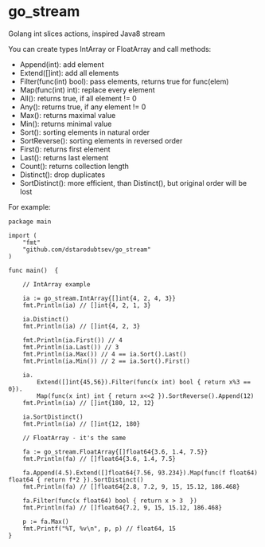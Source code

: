 # go_stream

Golang int slices actions, inspired Java8 stream

You can create types IntArray or FloatArray and call methods:

- Append(int): add element
- Extend([]int): add all elements
- Filter(func(int) bool): pass elements, returns true for func(elem)
- Map(func(int) int): replace every element
- All(): returns true, if all element != 0
- Any(): returns true, if any element != 0
- Max(): returns maximal value 
- Min(): returns minimal value
- Sort(): sorting elements in natural order
- SortReverse(): sorting elements in reversed order
- First(): returns first element
- Last(): returns last element
- Count(): returns collection length
- Distinct(): drop duplicates
- SortDistinct(): more efficient, than Distinct(), but original order will be lost

For example:

    package main
    
    import (
        "fmt"
        "github.com/dstarodubtsev/go_stream"
    )
    
    func main()  {
    
        // IntArray example
        
        ia := go_stream.IntArray{[]int{4, 2, 4, 3}}
        fmt.Println(ia) // []int{4, 2, 1, 3}
    
        ia.Distinct()
        fmt.Println(ia) // []int{4, 2, 3}
    
        fmt.Println(ia.First()) // 4
        fmt.Println(ia.Last()) // 3
        fmt.Println(ia.Max()) // 4 == ia.Sort().Last()
        fmt.Println(ia.Min()) // 2 == ia.Sort().First()
    
        ia.
            Extend([]int{45,56}).Filter(func(x int) bool { return x%3 == 0}).
            Map(func(x int) int { return x<<2 }).SortReverse().Append(12)
        fmt.Println(ia) // []int{180, 12, 12}
    
        ia.SortDistinct()
        fmt.Println(ia) // []int{12, 180}
        
        // FloatArray - it's the same
        
        fa := go_stream.FloatArray{[]float64{3.6, 1.4, 7.5}}
        fmt.Println(fa) // []float64{3.6, 1.4, 7.5}
    
        fa.Append(4.5).Extend([]float64{7.56, 93.234}).Map(func(f float64) float64 { return f*2 }).SortDistinct()
        fmt.Println(fa) // []float64{2.8, 7.2, 9, 15, 15.12, 186.468}
    
        fa.Filter(func(x float64) bool { return x > 3  })
        fmt.Println(fa) // []float64{7.2, 9, 15, 15.12, 186.468}
    
        p := fa.Max()
        fmt.Printf("%T, %v\n", p, p) // float64, 15
    }

